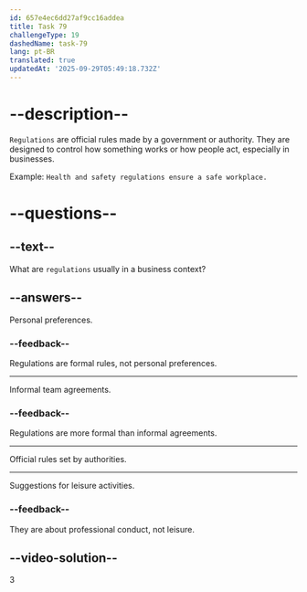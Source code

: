 ```yaml
---
id: 657e4ec6dd27af9cc16addea
title: Task 79
challengeType: 19
dashedName: task-79
lang: pt-BR
translated: true
updatedAt: '2025-09-29T05:49:18.732Z'
---
```


# --description--

`Regulations` are official rules made by a government or authority. They are designed to control how something works or how people act, especially in businesses. 

Example: `Health and safety regulations ensure a safe workplace.`


# --questions--

## --text--

What are `regulations` usually in a business context?

## --answers--

Personal preferences.

### --feedback--

Regulations are formal rules, not personal preferences.

---

Informal team agreements.

### --feedback--

Regulations are more formal than informal agreements.

---

Official rules set by authorities.

---

Suggestions for leisure activities.

### --feedback--

They are about professional conduct, not leisure.

## --video-solution--

3
